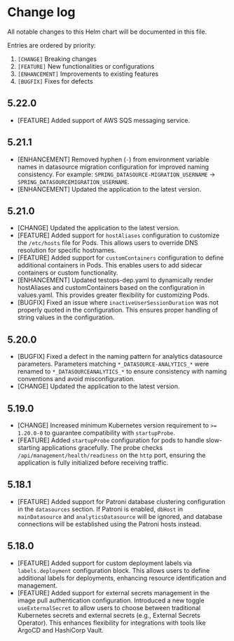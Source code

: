 # Change log

All notable changes to this Helm chart will be documented in this file.

Entries are ordered by priority:

1. `[CHANGE]` Breaking changes
2. `[FEATURE]` New functionalities or configurations
3. `[ENHANCEMENT]` Improvements to existing features
4. `[BUGFIX]` Fixes for defects

## 5.22.0

- [FEATURE] Added support of AWS SQS messaging service.

## 5.21.1

- [ENHANCEMENT] Removed hyphen (`-`) from environment variable names in datasource migration configuration for improved naming consistency. For example: `SPRING_DATASOURCE-MIGRATION_USERNAME` -> `SPRING_DATASOURCEMIGRATION_USERNAME`.
- [ENHANCEMENT] Updated the application to the latest version.

## 5.21.0

- [CHANGE] Updated the application to the latest version.
- [FEATURE] Added support for `hostAliases` configuration to customize the `/etc/hosts` file for Pods. This allows users to override DNS resolution for specific hostnames.
- [FEATURE] Added support for `customContainers` configuration to define additional containers in Pods. This enables users to add sidecar containers or custom functionality.
- [ENHANCEMENT] Updated testops-dep.yaml to dynamically render hostAliases and customContainers based on the configuration in values.yaml. This provides greater flexibility for customizing Pods.
- [BUGFIX] Fixed an issue where `inactiveUserSessionDuration` was not properly quoted in the configuration. This ensures proper handling of string values in the configuration.

## 5.20.0

- [BUGFIX] Fixed a defect in the naming pattern for analytics datasource parameters. Parameters matching `*_DATASOURCE-ANALYTICS_*` were renamed to `*_DATASOURCEANALYTICS_*` to ensure consistency with naming conventions and avoid misconfiguration.
- [CHANGE] Updated the application to the latest version.

## 5.19.0

- [CHANGE] Increased minimum Kubernetes version requirement to `>= 1.20.0-0` to guarantee compatibility with `startupProbe`.
- [FEATURE] Added `startupProbe` configuration for pods to handle slow-starting applications gracefully. The probe checks `/api/management/health/readiness` on the `http` port, ensuring the application is fully initialized before receiving traffic.

## 5.18.1

- [FEATURE] Added support for Patroni database clustering configuration in the `datasources` section. If Patroni is enabled, `dbHost` in `mainDatasource` and `analyticsDatasource` will be ignored, and database connections will be established using the Patroni hosts instead.

## 5.18.0

- [FEATURE] Added support for custom deployment labels via `labels.deployment` configuration block. This allows users to define additional labels for deployments, enhancing resource identification and management.
- [FEATURE] Added support for external secrets management in the image pull authentication configuration. Introduced a new toggle `useExternalSecret` to allow users to choose between traditional Kubernetes secrets and external secrets (e.g., External Secrets Operator). This enhances flexibility for integrations with tools like ArgoCD and HashiCorp Vault.